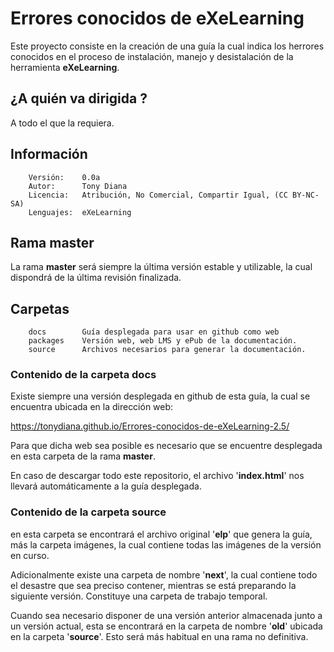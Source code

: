 # Errores conocidos de eXeLearning

Este proyecto consiste en la creación de una guía la cual indica los herrores conocidos en el proceso de instalación, manejo y desistalación de la herramienta **eXeLearning**.

## ¿A quién va dirigida ?
A todo el que la requiera.


## Información
```
    Versión:    0.0a
    Autor:      Tony Diana
    Licencia:   Atribución, No Comercial, Compartir Igual, (CC BY-NC-SA)
    Lenguajes:  eXeLearning
```

## Rama master
La rama **master** será siempre la última versión estable y utilizable, la cual dispondrá de la última revisión finalizada.


## Carpetas

```
    docs        Guía desplegada para usar en github como web
    packages    Versión web, web LMS y ePub de la documentación.
    source      Archivos necesarios para generar la documentación.
```

### Contenido de la carpeta docs
Existe siempre una versión desplegada en github de esta guía, la cual se encuentra ubicada en la dirección web:

https://tonydiana.github.io/Errores-conocidos-de-eXeLearning-2.5/

Para que dicha web sea posible es necesario que se encuentre desplegada en esta carpeta de la rama **master**.

En caso de descargar todo este repositorio, el archivo '**index.html**' nos llevará automáticamente a la guía desplegada.

### Contenido de la carpeta source
en esta carpeta se encontrará el archivo original '**elp**' que genera la guía, más la carpeta imágenes, la cual contiene todas las imágenes de la versión en curso.

Adicionalmente existe una carpeta de nombre '**next**', la cual contiene todo el desastre que sea preciso contener, mientras se está preparando la siguiente versión. Constituye una carpeta de trabajo temporal.

Cuando sea necesario disponer de una versión anterior almacenada junto a un versión actual, esta se encontrará en la carpeta de nombre '**old**' ubicada en la carpeta '**source**'. Esto será más habitual en una rama no definitiva.
